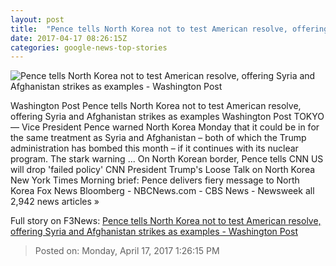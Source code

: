 ```yaml
---
layout: post
title:  "Pence tells North Korea not to test American resolve, offering Syria and Afghanistan strikes as examples - Washington Post"
date: 2017-04-17 08:26:15Z
categories: google-news-top-stories
---
```


![Pence tells North Korea not to test American resolve, offering Syria and Afghanistan strikes as examples - Washington Post](https://img.washingtonpost.com/rf/image_1484w/2010-2019/WashingtonPost/2017/04/17/Foreign/Images/AFP_NM18B.jpg)

Washington Post Pence tells North Korea not to test American resolve, offering Syria and Afghanistan strikes as examples Washington Post TOKYO — Vice President Pence warned North Korea Monday that it could be in for the same treatment as Syria and Afghanistan – both of which the Trump administration has bombed this month – if it continues with its nuclear program. The stark warning ... On North Korean border, Pence tells CNN US will drop 'failed policy' CNN President Trump's Loose Talk on North Korea New York Times Morning brief: Pence delivers fiery message to North Korea Fox News Bloomberg - NBCNews.com - CBS News - Newsweek all 2,942 news articles »


Full story on F3News: [Pence tells North Korea not to test American resolve, offering Syria and Afghanistan strikes as examples - Washington Post](http://www.f3nws.com/n/eHWW2G)

> Posted on: Monday, April 17, 2017 1:26:15 PM
